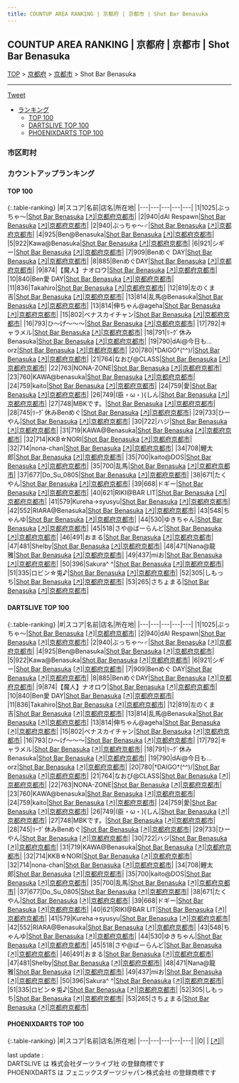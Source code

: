 ```yaml
---
title: COUNTUP AREA RANKING | 京都府 | 京都市 | Shot Bar Benasuka
---
```

## COUNTUP AREA RANKING | 京都府 | 京都市 | Shot Bar Benasuka

[TOP](/darts/rank/) > [京都府](/darts/rank/京都府/) > [京都市](/darts/rank/京都府/京都市/) > Shot Bar Benasuka

___

<a href="https://twitter.com/share?ref_src=twsrc%5Etfw" data-text="COUNTUP AREA RANKING | 京都府京都市Shot Bar Benasuka" class="twitter-share-button" data-hashtags="DARTSLIVE,PHOENIXDARTS,darts,ダーツ" data-show-count="false">Tweet</a>

* [ランキング](#カウントアップランキング)
    * [TOP 100](#top-100)
    * [DARTSLIVE TOP 100](#dartslive-top-100)
    * [PHOENIXDARTS TOP 100](#phoenixdarts-top-100)

### 市区町村

<ul>

</ul>

### カウントアップランキング

#### TOP 100



{:.table-ranking}
|#|スコア|名前|店名|所在地|
|---|---|---|---|---|
|1|1025|<span class="rank-name-dl">ぶっちゃ〜</span>|<a href="/darts/rank/shops/76a709a9f8a441050d9b047a20a7ba1e.html">Shot Bar Benasuka</a> <a href="https://search.dartslive.com/jp/shop/76a709a9f8a441050d9b047a20a7ba1e">[↗]</a>|<a href="/darts/rank/京都府/京都市">京都府京都市</a>|
|2|940|<span class="rank-name-dl">dAI Respawn</span>|<a href="/darts/rank/shops/76a709a9f8a441050d9b047a20a7ba1e.html">Shot Bar Benasuka</a> <a href="https://search.dartslive.com/jp/shop/76a709a9f8a441050d9b047a20a7ba1e">[↗]</a>|<a href="/darts/rank/京都府/京都市">京都府京都市</a>|
|2|940|<span class="rank-name-dl">ぶっちゃ〜♂</span>|<a href="/darts/rank/shops/76a709a9f8a441050d9b047a20a7ba1e.html">Shot Bar Benasuka</a> <a href="https://search.dartslive.com/jp/shop/76a709a9f8a441050d9b047a20a7ba1e">[↗]</a>|<a href="/darts/rank/京都府/京都市">京都府京都市</a>|
|4|925|<span class="rank-name-dl">Ben@Benasuka</span>|<a href="/darts/rank/shops/76a709a9f8a441050d9b047a20a7ba1e.html">Shot Bar Benasuka</a> <a href="https://search.dartslive.com/jp/shop/76a709a9f8a441050d9b047a20a7ba1e">[↗]</a>|<a href="/darts/rank/京都府/京都市">京都府京都市</a>|
|5|922|<span class="rank-name-dl">Kawa@Benasuka</span>|<a href="/darts/rank/shops/76a709a9f8a441050d9b047a20a7ba1e.html">Shot Bar Benasuka</a> <a href="https://search.dartslive.com/jp/shop/76a709a9f8a441050d9b047a20a7ba1e">[↗]</a>|<a href="/darts/rank/京都府/京都市">京都府京都市</a>|
|6|921|<span class="rank-name-dl">シギー</span>|<a href="/darts/rank/shops/76a709a9f8a441050d9b047a20a7ba1e.html">Shot Bar Benasuka</a> <a href="https://search.dartslive.com/jp/shop/76a709a9f8a441050d9b047a20a7ba1e">[↗]</a>|<a href="/darts/rank/京都府/京都市">京都府京都市</a>|
|7|909|<span class="rank-name-dl">Benめぐ DAY</span>|<a href="/darts/rank/shops/76a709a9f8a441050d9b047a20a7ba1e.html">Shot Bar Benasuka</a> <a href="https://search.dartslive.com/jp/shop/76a709a9f8a441050d9b047a20a7ba1e">[↗]</a>|<a href="/darts/rank/京都府/京都市">京都府京都市</a>|
|8|885|<span class="rank-name-dl">BenめぐDAY</span>|<a href="/darts/rank/shops/76a709a9f8a441050d9b047a20a7ba1e.html">Shot Bar Benasuka</a> <a href="https://search.dartslive.com/jp/shop/76a709a9f8a441050d9b047a20a7ba1e">[↗]</a>|<a href="/darts/rank/京都府/京都市">京都府京都市</a>|
|9|874|<span class="rank-name-dl">【魔人】ナオロウ</span>|<a href="/darts/rank/shops/76a709a9f8a441050d9b047a20a7ba1e.html">Shot Bar Benasuka</a> <a href="https://search.dartslive.com/jp/shop/76a709a9f8a441050d9b047a20a7ba1e">[↗]</a>|<a href="/darts/rank/京都府/京都市">京都府京都市</a>|
|10|840|<span class="rank-name-dl">Ben愛 DAY</span>|<a href="/darts/rank/shops/76a709a9f8a441050d9b047a20a7ba1e.html">Shot Bar Benasuka</a> <a href="https://search.dartslive.com/jp/shop/76a709a9f8a441050d9b047a20a7ba1e">[↗]</a>|<a href="/darts/rank/京都府/京都市">京都府京都市</a>|
|11|836|<span class="rank-name-dl">Takahiro</span>|<a href="/darts/rank/shops/76a709a9f8a441050d9b047a20a7ba1e.html">Shot Bar Benasuka</a> <a href="https://search.dartslive.com/jp/shop/76a709a9f8a441050d9b047a20a7ba1e">[↗]</a>|<a href="/darts/rank/京都府/京都市">京都府京都市</a>|
|12|819|<span class="rank-name-dl">左のくま吉</span>|<a href="/darts/rank/shops/76a709a9f8a441050d9b047a20a7ba1e.html">Shot Bar Benasuka</a> <a href="https://search.dartslive.com/jp/shop/76a709a9f8a441050d9b047a20a7ba1e">[↗]</a>|<a href="/darts/rank/京都府/京都市">京都府京都市</a>|
|13|814|<span class="rank-name-dl">乱馬@Benasuka</span>|<a href="/darts/rank/shops/76a709a9f8a441050d9b047a20a7ba1e.html">Shot Bar Benasuka</a> <a href="https://search.dartslive.com/jp/shop/76a709a9f8a441050d9b047a20a7ba1e">[↗]</a>|<a href="/darts/rank/京都府/京都市">京都府京都市</a>|
|13|814|<span class="rank-name-dl">伸ちゃん@ageha</span>|<a href="/darts/rank/shops/76a709a9f8a441050d9b047a20a7ba1e.html">Shot Bar Benasuka</a> <a href="https://search.dartslive.com/jp/shop/76a709a9f8a441050d9b047a20a7ba1e">[↗]</a>|<a href="/darts/rank/京都府/京都市">京都府京都市</a>|
|15|802|<span class="rank-name-dl">ベナスカイチャン</span>|<a href="/darts/rank/shops/76a709a9f8a441050d9b047a20a7ba1e.html">Shot Bar Benasuka</a> <a href="https://search.dartslive.com/jp/shop/76a709a9f8a441050d9b047a20a7ba1e">[↗]</a>|<a href="/darts/rank/京都府/京都市">京都府京都市</a>|
|16|793|<span class="rank-name-dl">ひ〜げ〜〜〜</span>|<a href="/darts/rank/shops/76a709a9f8a441050d9b047a20a7ba1e.html">Shot Bar Benasuka</a> <a href="https://search.dartslive.com/jp/shop/76a709a9f8a441050d9b047a20a7ba1e">[↗]</a>|<a href="/darts/rank/京都府/京都市">京都府京都市</a>|
|17|792|<span class="rank-name-dl">キャラメル</span>|<a href="/darts/rank/shops/76a709a9f8a441050d9b047a20a7ba1e.html">Shot Bar Benasuka</a> <a href="https://search.dartslive.com/jp/shop/76a709a9f8a441050d9b047a20a7ba1e">[↗]</a>|<a href="/darts/rank/京都府/京都市">京都府京都市</a>|
|18|791|<span class="rank-name-dl">ﾘｰｸﾞ休みBenasuka</span>|<a href="/darts/rank/shops/76a709a9f8a441050d9b047a20a7ba1e.html">Shot Bar Benasuka</a> <a href="https://search.dartslive.com/jp/shop/76a709a9f8a441050d9b047a20a7ba1e">[↗]</a>|<a href="/darts/rank/京都府/京都市">京都府京都市</a>|
|19|790|<span class="rank-name-dl">dAi@今日も…orz</span>|<a href="/darts/rank/shops/76a709a9f8a441050d9b047a20a7ba1e.html">Shot Bar Benasuka</a> <a href="https://search.dartslive.com/jp/shop/76a709a9f8a441050d9b047a20a7ba1e">[↗]</a>|<a href="/darts/rank/京都府/京都市">京都府京都市</a>|
|20|780|<span class="rank-name-dl">†DAIGO†(^^)/</span>|<a href="/darts/rank/shops/76a709a9f8a441050d9b047a20a7ba1e.html">Shot Bar Benasuka</a> <a href="https://search.dartslive.com/jp/shop/76a709a9f8a441050d9b047a20a7ba1e">[↗]</a>|<a href="/darts/rank/京都府/京都市">京都府京都市</a>|
|21|764|<span class="rank-name-dl">なおぴ@CLASS</span>|<a href="/darts/rank/shops/76a709a9f8a441050d9b047a20a7ba1e.html">Shot Bar Benasuka</a> <a href="https://search.dartslive.com/jp/shop/76a709a9f8a441050d9b047a20a7ba1e">[↗]</a>|<a href="/darts/rank/京都府/京都市">京都府京都市</a>|
|22|763|<span class="rank-name-dl">NONA-ZONE</span>|<a href="/darts/rank/shops/76a709a9f8a441050d9b047a20a7ba1e.html">Shot Bar Benasuka</a> <a href="https://search.dartslive.com/jp/shop/76a709a9f8a441050d9b047a20a7ba1e">[↗]</a>|<a href="/darts/rank/京都府/京都市">京都府京都市</a>|
|23|760|<span class="rank-name-dl">KAWA@benasuka</span>|<a href="/darts/rank/shops/76a709a9f8a441050d9b047a20a7ba1e.html">Shot Bar Benasuka</a> <a href="https://search.dartslive.com/jp/shop/76a709a9f8a441050d9b047a20a7ba1e">[↗]</a>|<a href="/darts/rank/京都府/京都市">京都府京都市</a>|
|24|759|<span class="rank-name-dl">kaito</span>|<a href="/darts/rank/shops/76a709a9f8a441050d9b047a20a7ba1e.html">Shot Bar Benasuka</a> <a href="https://search.dartslive.com/jp/shop/76a709a9f8a441050d9b047a20a7ba1e">[↗]</a>|<a href="/darts/rank/京都府/京都市">京都府京都市</a>|
|24|759|<span class="rank-name-dl">愛</span>|<a href="/darts/rank/shops/76a709a9f8a441050d9b047a20a7ba1e.html">Shot Bar Benasuka</a> <a href="https://search.dartslive.com/jp/shop/76a709a9f8a441050d9b047a20a7ba1e">[↗]</a>|<a href="/darts/rank/京都府/京都市">京都府京都市</a>|
|26|749|<span class="rank-name-dl">(臣・ω・){しん</span>|<a href="/darts/rank/shops/76a709a9f8a441050d9b047a20a7ba1e.html">Shot Bar Benasuka</a> <a href="https://search.dartslive.com/jp/shop/76a709a9f8a441050d9b047a20a7ba1e">[↗]</a>|<a href="/darts/rank/京都府/京都市">京都府京都市</a>|
|27|748|<span class="rank-name-dl">MBKです。</span>|<a href="/darts/rank/shops/76a709a9f8a441050d9b047a20a7ba1e.html">Shot Bar Benasuka</a> <a href="https://search.dartslive.com/jp/shop/76a709a9f8a441050d9b047a20a7ba1e">[↗]</a>|<a href="/darts/rank/京都府/京都市">京都府京都市</a>|
|28|745|<span class="rank-name-dl">ﾘｰｸﾞ休みBenめぐ</span>|<a href="/darts/rank/shops/76a709a9f8a441050d9b047a20a7ba1e.html">Shot Bar Benasuka</a> <a href="https://search.dartslive.com/jp/shop/76a709a9f8a441050d9b047a20a7ba1e">[↗]</a>|<a href="/darts/rank/京都府/京都市">京都府京都市</a>|
|29|733|<span class="rank-name-dl">ひーやん</span>|<a href="/darts/rank/shops/76a709a9f8a441050d9b047a20a7ba1e.html">Shot Bar Benasuka</a> <a href="https://search.dartslive.com/jp/shop/76a709a9f8a441050d9b047a20a7ba1e">[↗]</a>|<a href="/darts/rank/京都府/京都市">京都府京都市</a>|
|30|722|<span class="rank-name-dl">ハジ</span>|<a href="/darts/rank/shops/76a709a9f8a441050d9b047a20a7ba1e.html">Shot Bar Benasuka</a> <a href="https://search.dartslive.com/jp/shop/76a709a9f8a441050d9b047a20a7ba1e">[↗]</a>|<a href="/darts/rank/京都府/京都市">京都府京都市</a>|
|31|719|<span class="rank-name-dl">KAWA@Benasuka</span>|<a href="/darts/rank/shops/76a709a9f8a441050d9b047a20a7ba1e.html">Shot Bar Benasuka</a> <a href="https://search.dartslive.com/jp/shop/76a709a9f8a441050d9b047a20a7ba1e">[↗]</a>|<a href="/darts/rank/京都府/京都市">京都府京都市</a>|
|32|714|<span class="rank-name-dl">KKB☆NORI</span>|<a href="/darts/rank/shops/76a709a9f8a441050d9b047a20a7ba1e.html">Shot Bar Benasuka</a> <a href="https://search.dartslive.com/jp/shop/76a709a9f8a441050d9b047a20a7ba1e">[↗]</a>|<a href="/darts/rank/京都府/京都市">京都府京都市</a>|
|32|714|<span class="rank-name-dl">nona-chan</span>|<a href="/darts/rank/shops/76a709a9f8a441050d9b047a20a7ba1e.html">Shot Bar Benasuka</a> <a href="https://search.dartslive.com/jp/shop/76a709a9f8a441050d9b047a20a7ba1e">[↗]</a>|<a href="/darts/rank/京都府/京都市">京都府京都市</a>|
|34|708|<span class="rank-name-dl">鯉太郎</span>|<a href="/darts/rank/shops/76a709a9f8a441050d9b047a20a7ba1e.html">Shot Bar Benasuka</a> <a href="https://search.dartslive.com/jp/shop/76a709a9f8a441050d9b047a20a7ba1e">[↗]</a>|<a href="/darts/rank/京都府/京都市">京都府京都市</a>|
|35|700|<span class="rank-name-dl">kaito@DOS</span>|<a href="/darts/rank/shops/76a709a9f8a441050d9b047a20a7ba1e.html">Shot Bar Benasuka</a> <a href="https://search.dartslive.com/jp/shop/76a709a9f8a441050d9b047a20a7ba1e">[↗]</a>|<a href="/darts/rank/京都府/京都市">京都府京都市</a>|
|35|700|<span class="rank-name-dl">乱馬</span>|<a href="/darts/rank/shops/76a709a9f8a441050d9b047a20a7ba1e.html">Shot Bar Benasuka</a> <a href="https://search.dartslive.com/jp/shop/76a709a9f8a441050d9b047a20a7ba1e">[↗]</a>|<a href="/darts/rank/京都府/京都市">京都府京都市</a>|
|37|677|<span class="rank-name-dl">Do_Su_0805</span>|<a href="/darts/rank/shops/76a709a9f8a441050d9b047a20a7ba1e.html">Shot Bar Benasuka</a> <a href="https://search.dartslive.com/jp/shop/76a709a9f8a441050d9b047a20a7ba1e">[↗]</a>|<a href="/darts/rank/京都府/京都市">京都府京都市</a>|
|38|671|<span class="rank-name-dl">たくやん</span>|<a href="/darts/rank/shops/76a709a9f8a441050d9b047a20a7ba1e.html">Shot Bar Benasuka</a> <a href="https://search.dartslive.com/jp/shop/76a709a9f8a441050d9b047a20a7ba1e">[↗]</a>|<a href="/darts/rank/京都府/京都市">京都府京都市</a>|
|39|668|<span class="rank-name-dl">ドギー</span>|<a href="/darts/rank/shops/76a709a9f8a441050d9b047a20a7ba1e.html">Shot Bar Benasuka</a> <a href="https://search.dartslive.com/jp/shop/76a709a9f8a441050d9b047a20a7ba1e">[↗]</a>|<a href="/darts/rank/京都府/京都市">京都府京都市</a>|
|40|621|<span class="rank-name-dl">RIKI@BAR LIT</span>|<a href="/darts/rank/shops/76a709a9f8a441050d9b047a20a7ba1e.html">Shot Bar Benasuka</a> <a href="https://search.dartslive.com/jp/shop/76a709a9f8a441050d9b047a20a7ba1e">[↗]</a>|<a href="/darts/rank/京都府/京都市">京都府京都市</a>|
|41|579|<span class="rank-name-dl">Kureha→syusyu</span>|<a href="/darts/rank/shops/76a709a9f8a441050d9b047a20a7ba1e.html">Shot Bar Benasuka</a> <a href="https://search.dartslive.com/jp/shop/76a709a9f8a441050d9b047a20a7ba1e">[↗]</a>|<a href="/darts/rank/京都府/京都市">京都府京都市</a>|
|42|552|<span class="rank-name-dl">RIARA@Benasuka</span>|<a href="/darts/rank/shops/76a709a9f8a441050d9b047a20a7ba1e.html">Shot Bar Benasuka</a> <a href="https://search.dartslive.com/jp/shop/76a709a9f8a441050d9b047a20a7ba1e">[↗]</a>|<a href="/darts/rank/京都府/京都市">京都府京都市</a>|
|43|548|<span class="rank-name-dl">ちゃんゆ</span>|<a href="/darts/rank/shops/76a709a9f8a441050d9b047a20a7ba1e.html">Shot Bar Benasuka</a> <a href="https://search.dartslive.com/jp/shop/76a709a9f8a441050d9b047a20a7ba1e">[↗]</a>|<a href="/darts/rank/京都府/京都市">京都府京都市</a>|
|44|530|<span class="rank-name-dl">ゆきちゃん</span>|<a href="/darts/rank/shops/76a709a9f8a441050d9b047a20a7ba1e.html">Shot Bar Benasuka</a> <a href="https://search.dartslive.com/jp/shop/76a709a9f8a441050d9b047a20a7ba1e">[↗]</a>|<a href="/darts/rank/京都府/京都市">京都府京都市</a>|
|45|518|<span class="rank-name-dl">さや@ばーらんど</span>|<a href="/darts/rank/shops/76a709a9f8a441050d9b047a20a7ba1e.html">Shot Bar Benasuka</a> <a href="https://search.dartslive.com/jp/shop/76a709a9f8a441050d9b047a20a7ba1e">[↗]</a>|<a href="/darts/rank/京都府/京都市">京都府京都市</a>|
|46|491|<span class="rank-name-dl">おまる</span>|<a href="/darts/rank/shops/76a709a9f8a441050d9b047a20a7ba1e.html">Shot Bar Benasuka</a> <a href="https://search.dartslive.com/jp/shop/76a709a9f8a441050d9b047a20a7ba1e">[↗]</a>|<a href="/darts/rank/京都府/京都市">京都府京都市</a>|
|47|481|<span class="rank-name-dl">Shelby</span>|<a href="/darts/rank/shops/76a709a9f8a441050d9b047a20a7ba1e.html">Shot Bar Benasuka</a> <a href="https://search.dartslive.com/jp/shop/76a709a9f8a441050d9b047a20a7ba1e">[↗]</a>|<a href="/darts/rank/京都府/京都市">京都府京都市</a>|
|48|471|<span class="rank-name-dl">Nana@龍雅</span>|<a href="/darts/rank/shops/76a709a9f8a441050d9b047a20a7ba1e.html">Shot Bar Benasuka</a> <a href="https://search.dartslive.com/jp/shop/76a709a9f8a441050d9b047a20a7ba1e">[↗]</a>|<a href="/darts/rank/京都府/京都市">京都府京都市</a>|
|49|437|<span class="rank-name-dl">miお</span>|<a href="/darts/rank/shops/76a709a9f8a441050d9b047a20a7ba1e.html">Shot Bar Benasuka</a> <a href="https://search.dartslive.com/jp/shop/76a709a9f8a441050d9b047a20a7ba1e">[↗]</a>|<a href="/darts/rank/京都府/京都市">京都府京都市</a>|
|50|396|<span class="rank-name-dl">Sakura^ ^</span>|<a href="/darts/rank/shops/76a709a9f8a441050d9b047a20a7ba1e.html">Shot Bar Benasuka</a> <a href="https://search.dartslive.com/jp/shop/76a709a9f8a441050d9b047a20a7ba1e">[↗]</a>|<a href="/darts/rank/京都府/京都市">京都府京都市</a>|
|51|335|<span class="rank-name-dl">ロビン☆兎♪</span>|<a href="/darts/rank/shops/76a709a9f8a441050d9b047a20a7ba1e.html">Shot Bar Benasuka</a> <a href="https://search.dartslive.com/jp/shop/76a709a9f8a441050d9b047a20a7ba1e">[↗]</a>|<a href="/darts/rank/京都府/京都市">京都府京都市</a>|
|52|305|<span class="rank-name-dl">しもっち</span>|<a href="/darts/rank/shops/76a709a9f8a441050d9b047a20a7ba1e.html">Shot Bar Benasuka</a> <a href="https://search.dartslive.com/jp/shop/76a709a9f8a441050d9b047a20a7ba1e">[↗]</a>|<a href="/darts/rank/京都府/京都市">京都府京都市</a>|
|53|265|<span class="rank-name-dl">さちょまる</span>|<a href="/darts/rank/shops/76a709a9f8a441050d9b047a20a7ba1e.html">Shot Bar Benasuka</a> <a href="https://search.dartslive.com/jp/shop/76a709a9f8a441050d9b047a20a7ba1e">[↗]</a>|<a href="/darts/rank/京都府/京都市">京都府京都市</a>|


#### DARTSLIVE TOP 100



{:.table-ranking}
|#|スコア|名前|店名|所在地|
|---|---|---|---|---|
|1|1025|<span class="rank-name-dl">ぶっちゃ〜</span>|<a href="/darts/rank/shops/76a709a9f8a441050d9b047a20a7ba1e.html">Shot Bar Benasuka</a> <a href="https://search.dartslive.com/jp/shop/76a709a9f8a441050d9b047a20a7ba1e">[↗]</a>|<a href="/darts/rank/京都府/京都市">京都府京都市</a>|
|2|940|<span class="rank-name-dl">dAI Respawn</span>|<a href="/darts/rank/shops/76a709a9f8a441050d9b047a20a7ba1e.html">Shot Bar Benasuka</a> <a href="https://search.dartslive.com/jp/shop/76a709a9f8a441050d9b047a20a7ba1e">[↗]</a>|<a href="/darts/rank/京都府/京都市">京都府京都市</a>|
|2|940|<span class="rank-name-dl">ぶっちゃ〜♂</span>|<a href="/darts/rank/shops/76a709a9f8a441050d9b047a20a7ba1e.html">Shot Bar Benasuka</a> <a href="https://search.dartslive.com/jp/shop/76a709a9f8a441050d9b047a20a7ba1e">[↗]</a>|<a href="/darts/rank/京都府/京都市">京都府京都市</a>|
|4|925|<span class="rank-name-dl">Ben@Benasuka</span>|<a href="/darts/rank/shops/76a709a9f8a441050d9b047a20a7ba1e.html">Shot Bar Benasuka</a> <a href="https://search.dartslive.com/jp/shop/76a709a9f8a441050d9b047a20a7ba1e">[↗]</a>|<a href="/darts/rank/京都府/京都市">京都府京都市</a>|
|5|922|<span class="rank-name-dl">Kawa@Benasuka</span>|<a href="/darts/rank/shops/76a709a9f8a441050d9b047a20a7ba1e.html">Shot Bar Benasuka</a> <a href="https://search.dartslive.com/jp/shop/76a709a9f8a441050d9b047a20a7ba1e">[↗]</a>|<a href="/darts/rank/京都府/京都市">京都府京都市</a>|
|6|921|<span class="rank-name-dl">シギー</span>|<a href="/darts/rank/shops/76a709a9f8a441050d9b047a20a7ba1e.html">Shot Bar Benasuka</a> <a href="https://search.dartslive.com/jp/shop/76a709a9f8a441050d9b047a20a7ba1e">[↗]</a>|<a href="/darts/rank/京都府/京都市">京都府京都市</a>|
|7|909|<span class="rank-name-dl">Benめぐ DAY</span>|<a href="/darts/rank/shops/76a709a9f8a441050d9b047a20a7ba1e.html">Shot Bar Benasuka</a> <a href="https://search.dartslive.com/jp/shop/76a709a9f8a441050d9b047a20a7ba1e">[↗]</a>|<a href="/darts/rank/京都府/京都市">京都府京都市</a>|
|8|885|<span class="rank-name-dl">BenめぐDAY</span>|<a href="/darts/rank/shops/76a709a9f8a441050d9b047a20a7ba1e.html">Shot Bar Benasuka</a> <a href="https://search.dartslive.com/jp/shop/76a709a9f8a441050d9b047a20a7ba1e">[↗]</a>|<a href="/darts/rank/京都府/京都市">京都府京都市</a>|
|9|874|<span class="rank-name-dl">【魔人】ナオロウ</span>|<a href="/darts/rank/shops/76a709a9f8a441050d9b047a20a7ba1e.html">Shot Bar Benasuka</a> <a href="https://search.dartslive.com/jp/shop/76a709a9f8a441050d9b047a20a7ba1e">[↗]</a>|<a href="/darts/rank/京都府/京都市">京都府京都市</a>|
|10|840|<span class="rank-name-dl">Ben愛 DAY</span>|<a href="/darts/rank/shops/76a709a9f8a441050d9b047a20a7ba1e.html">Shot Bar Benasuka</a> <a href="https://search.dartslive.com/jp/shop/76a709a9f8a441050d9b047a20a7ba1e">[↗]</a>|<a href="/darts/rank/京都府/京都市">京都府京都市</a>|
|11|836|<span class="rank-name-dl">Takahiro</span>|<a href="/darts/rank/shops/76a709a9f8a441050d9b047a20a7ba1e.html">Shot Bar Benasuka</a> <a href="https://search.dartslive.com/jp/shop/76a709a9f8a441050d9b047a20a7ba1e">[↗]</a>|<a href="/darts/rank/京都府/京都市">京都府京都市</a>|
|12|819|<span class="rank-name-dl">左のくま吉</span>|<a href="/darts/rank/shops/76a709a9f8a441050d9b047a20a7ba1e.html">Shot Bar Benasuka</a> <a href="https://search.dartslive.com/jp/shop/76a709a9f8a441050d9b047a20a7ba1e">[↗]</a>|<a href="/darts/rank/京都府/京都市">京都府京都市</a>|
|13|814|<span class="rank-name-dl">乱馬@Benasuka</span>|<a href="/darts/rank/shops/76a709a9f8a441050d9b047a20a7ba1e.html">Shot Bar Benasuka</a> <a href="https://search.dartslive.com/jp/shop/76a709a9f8a441050d9b047a20a7ba1e">[↗]</a>|<a href="/darts/rank/京都府/京都市">京都府京都市</a>|
|13|814|<span class="rank-name-dl">伸ちゃん@ageha</span>|<a href="/darts/rank/shops/76a709a9f8a441050d9b047a20a7ba1e.html">Shot Bar Benasuka</a> <a href="https://search.dartslive.com/jp/shop/76a709a9f8a441050d9b047a20a7ba1e">[↗]</a>|<a href="/darts/rank/京都府/京都市">京都府京都市</a>|
|15|802|<span class="rank-name-dl">ベナスカイチャン</span>|<a href="/darts/rank/shops/76a709a9f8a441050d9b047a20a7ba1e.html">Shot Bar Benasuka</a> <a href="https://search.dartslive.com/jp/shop/76a709a9f8a441050d9b047a20a7ba1e">[↗]</a>|<a href="/darts/rank/京都府/京都市">京都府京都市</a>|
|16|793|<span class="rank-name-dl">ひ〜げ〜〜〜</span>|<a href="/darts/rank/shops/76a709a9f8a441050d9b047a20a7ba1e.html">Shot Bar Benasuka</a> <a href="https://search.dartslive.com/jp/shop/76a709a9f8a441050d9b047a20a7ba1e">[↗]</a>|<a href="/darts/rank/京都府/京都市">京都府京都市</a>|
|17|792|<span class="rank-name-dl">キャラメル</span>|<a href="/darts/rank/shops/76a709a9f8a441050d9b047a20a7ba1e.html">Shot Bar Benasuka</a> <a href="https://search.dartslive.com/jp/shop/76a709a9f8a441050d9b047a20a7ba1e">[↗]</a>|<a href="/darts/rank/京都府/京都市">京都府京都市</a>|
|18|791|<span class="rank-name-dl">ﾘｰｸﾞ休みBenasuka</span>|<a href="/darts/rank/shops/76a709a9f8a441050d9b047a20a7ba1e.html">Shot Bar Benasuka</a> <a href="https://search.dartslive.com/jp/shop/76a709a9f8a441050d9b047a20a7ba1e">[↗]</a>|<a href="/darts/rank/京都府/京都市">京都府京都市</a>|
|19|790|<span class="rank-name-dl">dAi@今日も…orz</span>|<a href="/darts/rank/shops/76a709a9f8a441050d9b047a20a7ba1e.html">Shot Bar Benasuka</a> <a href="https://search.dartslive.com/jp/shop/76a709a9f8a441050d9b047a20a7ba1e">[↗]</a>|<a href="/darts/rank/京都府/京都市">京都府京都市</a>|
|20|780|<span class="rank-name-dl">†DAIGO†(^^)/</span>|<a href="/darts/rank/shops/76a709a9f8a441050d9b047a20a7ba1e.html">Shot Bar Benasuka</a> <a href="https://search.dartslive.com/jp/shop/76a709a9f8a441050d9b047a20a7ba1e">[↗]</a>|<a href="/darts/rank/京都府/京都市">京都府京都市</a>|
|21|764|<span class="rank-name-dl">なおぴ@CLASS</span>|<a href="/darts/rank/shops/76a709a9f8a441050d9b047a20a7ba1e.html">Shot Bar Benasuka</a> <a href="https://search.dartslive.com/jp/shop/76a709a9f8a441050d9b047a20a7ba1e">[↗]</a>|<a href="/darts/rank/京都府/京都市">京都府京都市</a>|
|22|763|<span class="rank-name-dl">NONA-ZONE</span>|<a href="/darts/rank/shops/76a709a9f8a441050d9b047a20a7ba1e.html">Shot Bar Benasuka</a> <a href="https://search.dartslive.com/jp/shop/76a709a9f8a441050d9b047a20a7ba1e">[↗]</a>|<a href="/darts/rank/京都府/京都市">京都府京都市</a>|
|23|760|<span class="rank-name-dl">KAWA@benasuka</span>|<a href="/darts/rank/shops/76a709a9f8a441050d9b047a20a7ba1e.html">Shot Bar Benasuka</a> <a href="https://search.dartslive.com/jp/shop/76a709a9f8a441050d9b047a20a7ba1e">[↗]</a>|<a href="/darts/rank/京都府/京都市">京都府京都市</a>|
|24|759|<span class="rank-name-dl">kaito</span>|<a href="/darts/rank/shops/76a709a9f8a441050d9b047a20a7ba1e.html">Shot Bar Benasuka</a> <a href="https://search.dartslive.com/jp/shop/76a709a9f8a441050d9b047a20a7ba1e">[↗]</a>|<a href="/darts/rank/京都府/京都市">京都府京都市</a>|
|24|759|<span class="rank-name-dl">愛</span>|<a href="/darts/rank/shops/76a709a9f8a441050d9b047a20a7ba1e.html">Shot Bar Benasuka</a> <a href="https://search.dartslive.com/jp/shop/76a709a9f8a441050d9b047a20a7ba1e">[↗]</a>|<a href="/darts/rank/京都府/京都市">京都府京都市</a>|
|26|749|<span class="rank-name-dl">(臣・ω・){しん</span>|<a href="/darts/rank/shops/76a709a9f8a441050d9b047a20a7ba1e.html">Shot Bar Benasuka</a> <a href="https://search.dartslive.com/jp/shop/76a709a9f8a441050d9b047a20a7ba1e">[↗]</a>|<a href="/darts/rank/京都府/京都市">京都府京都市</a>|
|27|748|<span class="rank-name-dl">MBKです。</span>|<a href="/darts/rank/shops/76a709a9f8a441050d9b047a20a7ba1e.html">Shot Bar Benasuka</a> <a href="https://search.dartslive.com/jp/shop/76a709a9f8a441050d9b047a20a7ba1e">[↗]</a>|<a href="/darts/rank/京都府/京都市">京都府京都市</a>|
|28|745|<span class="rank-name-dl">ﾘｰｸﾞ休みBenめぐ</span>|<a href="/darts/rank/shops/76a709a9f8a441050d9b047a20a7ba1e.html">Shot Bar Benasuka</a> <a href="https://search.dartslive.com/jp/shop/76a709a9f8a441050d9b047a20a7ba1e">[↗]</a>|<a href="/darts/rank/京都府/京都市">京都府京都市</a>|
|29|733|<span class="rank-name-dl">ひーやん</span>|<a href="/darts/rank/shops/76a709a9f8a441050d9b047a20a7ba1e.html">Shot Bar Benasuka</a> <a href="https://search.dartslive.com/jp/shop/76a709a9f8a441050d9b047a20a7ba1e">[↗]</a>|<a href="/darts/rank/京都府/京都市">京都府京都市</a>|
|30|722|<span class="rank-name-dl">ハジ</span>|<a href="/darts/rank/shops/76a709a9f8a441050d9b047a20a7ba1e.html">Shot Bar Benasuka</a> <a href="https://search.dartslive.com/jp/shop/76a709a9f8a441050d9b047a20a7ba1e">[↗]</a>|<a href="/darts/rank/京都府/京都市">京都府京都市</a>|
|31|719|<span class="rank-name-dl">KAWA@Benasuka</span>|<a href="/darts/rank/shops/76a709a9f8a441050d9b047a20a7ba1e.html">Shot Bar Benasuka</a> <a href="https://search.dartslive.com/jp/shop/76a709a9f8a441050d9b047a20a7ba1e">[↗]</a>|<a href="/darts/rank/京都府/京都市">京都府京都市</a>|
|32|714|<span class="rank-name-dl">KKB☆NORI</span>|<a href="/darts/rank/shops/76a709a9f8a441050d9b047a20a7ba1e.html">Shot Bar Benasuka</a> <a href="https://search.dartslive.com/jp/shop/76a709a9f8a441050d9b047a20a7ba1e">[↗]</a>|<a href="/darts/rank/京都府/京都市">京都府京都市</a>|
|32|714|<span class="rank-name-dl">nona-chan</span>|<a href="/darts/rank/shops/76a709a9f8a441050d9b047a20a7ba1e.html">Shot Bar Benasuka</a> <a href="https://search.dartslive.com/jp/shop/76a709a9f8a441050d9b047a20a7ba1e">[↗]</a>|<a href="/darts/rank/京都府/京都市">京都府京都市</a>|
|34|708|<span class="rank-name-dl">鯉太郎</span>|<a href="/darts/rank/shops/76a709a9f8a441050d9b047a20a7ba1e.html">Shot Bar Benasuka</a> <a href="https://search.dartslive.com/jp/shop/76a709a9f8a441050d9b047a20a7ba1e">[↗]</a>|<a href="/darts/rank/京都府/京都市">京都府京都市</a>|
|35|700|<span class="rank-name-dl">kaito@DOS</span>|<a href="/darts/rank/shops/76a709a9f8a441050d9b047a20a7ba1e.html">Shot Bar Benasuka</a> <a href="https://search.dartslive.com/jp/shop/76a709a9f8a441050d9b047a20a7ba1e">[↗]</a>|<a href="/darts/rank/京都府/京都市">京都府京都市</a>|
|35|700|<span class="rank-name-dl">乱馬</span>|<a href="/darts/rank/shops/76a709a9f8a441050d9b047a20a7ba1e.html">Shot Bar Benasuka</a> <a href="https://search.dartslive.com/jp/shop/76a709a9f8a441050d9b047a20a7ba1e">[↗]</a>|<a href="/darts/rank/京都府/京都市">京都府京都市</a>|
|37|677|<span class="rank-name-dl">Do_Su_0805</span>|<a href="/darts/rank/shops/76a709a9f8a441050d9b047a20a7ba1e.html">Shot Bar Benasuka</a> <a href="https://search.dartslive.com/jp/shop/76a709a9f8a441050d9b047a20a7ba1e">[↗]</a>|<a href="/darts/rank/京都府/京都市">京都府京都市</a>|
|38|671|<span class="rank-name-dl">たくやん</span>|<a href="/darts/rank/shops/76a709a9f8a441050d9b047a20a7ba1e.html">Shot Bar Benasuka</a> <a href="https://search.dartslive.com/jp/shop/76a709a9f8a441050d9b047a20a7ba1e">[↗]</a>|<a href="/darts/rank/京都府/京都市">京都府京都市</a>|
|39|668|<span class="rank-name-dl">ドギー</span>|<a href="/darts/rank/shops/76a709a9f8a441050d9b047a20a7ba1e.html">Shot Bar Benasuka</a> <a href="https://search.dartslive.com/jp/shop/76a709a9f8a441050d9b047a20a7ba1e">[↗]</a>|<a href="/darts/rank/京都府/京都市">京都府京都市</a>|
|40|621|<span class="rank-name-dl">RIKI@BAR LIT</span>|<a href="/darts/rank/shops/76a709a9f8a441050d9b047a20a7ba1e.html">Shot Bar Benasuka</a> <a href="https://search.dartslive.com/jp/shop/76a709a9f8a441050d9b047a20a7ba1e">[↗]</a>|<a href="/darts/rank/京都府/京都市">京都府京都市</a>|
|41|579|<span class="rank-name-dl">Kureha→syusyu</span>|<a href="/darts/rank/shops/76a709a9f8a441050d9b047a20a7ba1e.html">Shot Bar Benasuka</a> <a href="https://search.dartslive.com/jp/shop/76a709a9f8a441050d9b047a20a7ba1e">[↗]</a>|<a href="/darts/rank/京都府/京都市">京都府京都市</a>|
|42|552|<span class="rank-name-dl">RIARA@Benasuka</span>|<a href="/darts/rank/shops/76a709a9f8a441050d9b047a20a7ba1e.html">Shot Bar Benasuka</a> <a href="https://search.dartslive.com/jp/shop/76a709a9f8a441050d9b047a20a7ba1e">[↗]</a>|<a href="/darts/rank/京都府/京都市">京都府京都市</a>|
|43|548|<span class="rank-name-dl">ちゃんゆ</span>|<a href="/darts/rank/shops/76a709a9f8a441050d9b047a20a7ba1e.html">Shot Bar Benasuka</a> <a href="https://search.dartslive.com/jp/shop/76a709a9f8a441050d9b047a20a7ba1e">[↗]</a>|<a href="/darts/rank/京都府/京都市">京都府京都市</a>|
|44|530|<span class="rank-name-dl">ゆきちゃん</span>|<a href="/darts/rank/shops/76a709a9f8a441050d9b047a20a7ba1e.html">Shot Bar Benasuka</a> <a href="https://search.dartslive.com/jp/shop/76a709a9f8a441050d9b047a20a7ba1e">[↗]</a>|<a href="/darts/rank/京都府/京都市">京都府京都市</a>|
|45|518|<span class="rank-name-dl">さや@ばーらんど</span>|<a href="/darts/rank/shops/76a709a9f8a441050d9b047a20a7ba1e.html">Shot Bar Benasuka</a> <a href="https://search.dartslive.com/jp/shop/76a709a9f8a441050d9b047a20a7ba1e">[↗]</a>|<a href="/darts/rank/京都府/京都市">京都府京都市</a>|
|46|491|<span class="rank-name-dl">おまる</span>|<a href="/darts/rank/shops/76a709a9f8a441050d9b047a20a7ba1e.html">Shot Bar Benasuka</a> <a href="https://search.dartslive.com/jp/shop/76a709a9f8a441050d9b047a20a7ba1e">[↗]</a>|<a href="/darts/rank/京都府/京都市">京都府京都市</a>|
|47|481|<span class="rank-name-dl">Shelby</span>|<a href="/darts/rank/shops/76a709a9f8a441050d9b047a20a7ba1e.html">Shot Bar Benasuka</a> <a href="https://search.dartslive.com/jp/shop/76a709a9f8a441050d9b047a20a7ba1e">[↗]</a>|<a href="/darts/rank/京都府/京都市">京都府京都市</a>|
|48|471|<span class="rank-name-dl">Nana@龍雅</span>|<a href="/darts/rank/shops/76a709a9f8a441050d9b047a20a7ba1e.html">Shot Bar Benasuka</a> <a href="https://search.dartslive.com/jp/shop/76a709a9f8a441050d9b047a20a7ba1e">[↗]</a>|<a href="/darts/rank/京都府/京都市">京都府京都市</a>|
|49|437|<span class="rank-name-dl">miお</span>|<a href="/darts/rank/shops/76a709a9f8a441050d9b047a20a7ba1e.html">Shot Bar Benasuka</a> <a href="https://search.dartslive.com/jp/shop/76a709a9f8a441050d9b047a20a7ba1e">[↗]</a>|<a href="/darts/rank/京都府/京都市">京都府京都市</a>|
|50|396|<span class="rank-name-dl">Sakura^ ^</span>|<a href="/darts/rank/shops/76a709a9f8a441050d9b047a20a7ba1e.html">Shot Bar Benasuka</a> <a href="https://search.dartslive.com/jp/shop/76a709a9f8a441050d9b047a20a7ba1e">[↗]</a>|<a href="/darts/rank/京都府/京都市">京都府京都市</a>|
|51|335|<span class="rank-name-dl">ロビン☆兎♪</span>|<a href="/darts/rank/shops/76a709a9f8a441050d9b047a20a7ba1e.html">Shot Bar Benasuka</a> <a href="https://search.dartslive.com/jp/shop/76a709a9f8a441050d9b047a20a7ba1e">[↗]</a>|<a href="/darts/rank/京都府/京都市">京都府京都市</a>|
|52|305|<span class="rank-name-dl">しもっち</span>|<a href="/darts/rank/shops/76a709a9f8a441050d9b047a20a7ba1e.html">Shot Bar Benasuka</a> <a href="https://search.dartslive.com/jp/shop/76a709a9f8a441050d9b047a20a7ba1e">[↗]</a>|<a href="/darts/rank/京都府/京都市">京都府京都市</a>|
|53|265|<span class="rank-name-dl">さちょまる</span>|<a href="/darts/rank/shops/76a709a9f8a441050d9b047a20a7ba1e.html">Shot Bar Benasuka</a> <a href="https://search.dartslive.com/jp/shop/76a709a9f8a441050d9b047a20a7ba1e">[↗]</a>|<a href="/darts/rank/京都府/京都市">京都府京都市</a>|


#### PHOENIXDARTS TOP 100



{:.table-ranking}
|#|スコア|名前|店名|所在地|
|---|---|---|---|---|
||0|<span class="rank-name-dl"> </span>|<a href="/darts/rank/shops/.html"></a> <a href="">[↗]</a>|<a href="/darts/rank//"></a>|


<div class="footer border-top border-gray-light mt-5 pt-3 text-right text-gray">
    last update : <span style="font-weight: italic" id="foot_last_modified"></span><br />
    DARTSLIVE は 株式会社ダーツライブ社 の登録商標です<br />
    PHOENIXDARTS は フェニックスダーツジャパン株式会社 の登録商標です<br />
</div>

<script src="https://cdnjs.cloudflare.com/ajax/libs/jquery.tablesorter/2.31.3/js/jquery.tablesorter.min.js" integrity="sha512-qzgd5cYSZcosqpzpn7zF2ZId8f/8CHmFKZ8j7mU4OUXTNRd5g+ZHBPsgKEwoqxCtdQvExE5LprwwPAgoicguNg==" crossorigin="anonymous" referrerpolicy="no-referrer"></script>
<link rel="stylesheet" href="https://cdnjs.cloudflare.com/ajax/libs/jquery.tablesorter/2.31.3/css/theme.default.min.css" integrity="sha512-wghhOJkjQX0Lh3NSWvNKeZ0ZpNn+SPVXX1Qyc9OCaogADktxrBiBdKGDoqVUOyhStvMBmJQ8ZdMHiR3wuEq8+w==" crossorigin="anonymous" referrerpolicy="no-referrer" />
<script>
$(function() {
    $(".table-ranking").tablesorter({sortList:[[0, 0]]});
    $("#foot_last_modified").text(formatDate(new Date(document.lastModified), 'yyyy-MM-dd HH:mm:ss'));
});
</script>

<script async src="https://platform.twitter.com/widgets.js" charset="utf-8"></script>